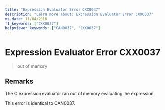 ```yaml
---
title: "Expression Evaluator Error CXX0037"
description: "Learn more about: Expression Evaluator Error CXX0037"
ms.date: 11/04/2016
f1_keywords: ["CXX0037"]
helpviewer_keywords: ["CAN0037", "CXX0037"]
---
```

# Expression Evaluator Error CXX0037

> out of memory

## Remarks

The C expression evaluator ran out of memory evaluating the expression.

This error is identical to CAN0037.
